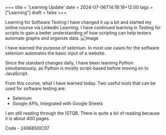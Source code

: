 +++
title = 'Learning Update'
date = 2024-07-06T14:18:18+12:00
tags = ["Learning"]
draft = false
+++

Learning for Software Testing
I have changed it up a bit and started my online course via LinkedIn Learning. I have continued learning in Testing for scripts to gain a better understanding of how scripting can help testers automate graphs and organize data.
![Image](Learning.png)

I have learned the purpose of selenium. In most use cases for the software selenium automates the basic input of a website.

Since the standard changes daily, I have been learning Python simultaneously, as Python is mostly script-based before moving on to JavaScript.

From this course, what I have learned today. Two useful tools that can be used for software testing are:
- Selenium
- Google APIs, Integrated with Google Sheets

I am still reading through the ISTQB. There is quite a bit of reading because it is about 400 pages. 

Code - 24968S0IC07
